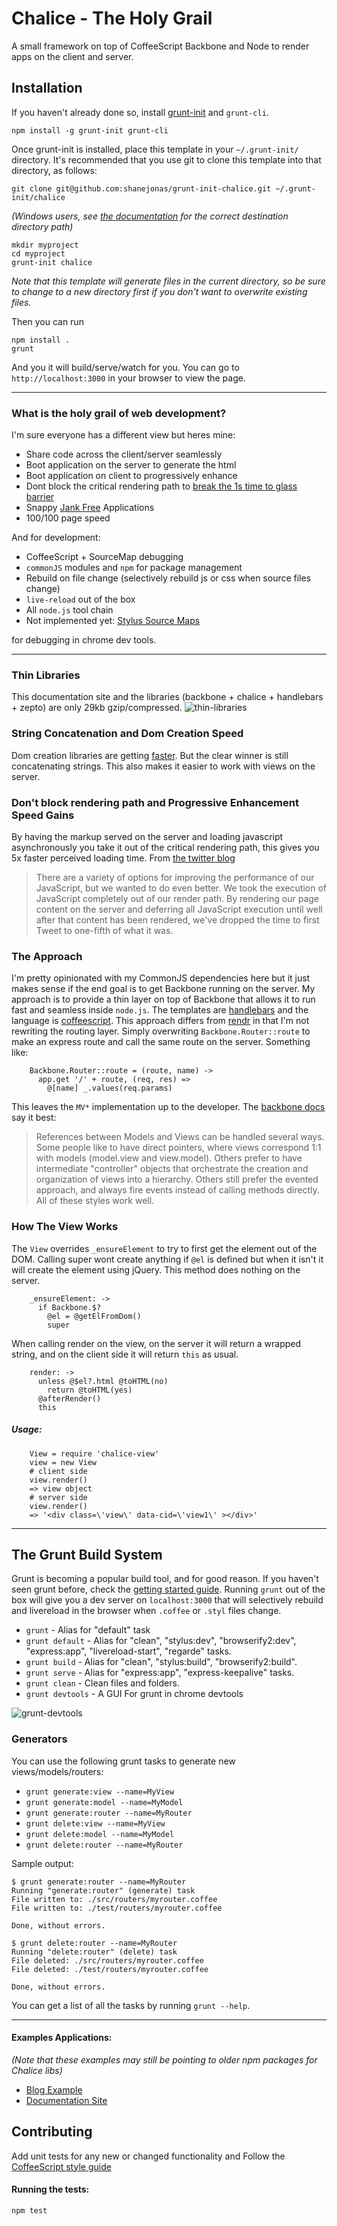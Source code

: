 # Chalice - The Holy Grail

A small framework on top of CoffeeScript Backbone and Node to render
apps on the client and server.

[grunt-init]: http://gruntjs.com/project-scaffolding

## Installation
If you haven't already done so, install [grunt-init][] and `grunt-cli`.

```
npm install -g grunt-init grunt-cli
```

Once grunt-init is installed, place this template in your `~/.grunt-init/` directory. It's recommended that you use git to clone this template into that directory, as follows:

```
git clone git@github.com:shanejonas/grunt-init-chalice.git ~/.grunt-init/chalice
```

_(Windows users, see [the documentation][grunt-init] for the correct destination directory path)_


```
mkdir myproject
cd myproject
grunt-init chalice
```

_Note that this template will generate files in the current directory, so be sure to change to a new directory first if you don't want to overwrite existing files._


Then you can run

```
npm install .
grunt

```

And you it will build/serve/watch for you. You can go to
`http://localhost:3000` in your browser to view the page.

---

### What is the holy grail of web development?
I'm sure everyone has a different view but heres mine:

- Share code across the client/server seamlessly
- Boot application on the server to generate the html
- Boot application on client to progressively enhance
- Dont block the critical rendering path to [break the 1s time to glass barrier](http://www.igvita.com/slides/2013/breaking-1s-mobile-barrier.pdf)
- Snappy [Jank Free](http://www.jankfree.com/) Applications
- 100/100 page speed

And for development:

- CoffeeScript + SourceMap debugging
- `commonJS` modules and  `npm` for package management
- Rebuild on file change (selectively rebuild js or css when source files change)
- `live-reload` out of the box
- All `node.js` tool chain
- Not implemented yet: [Stylus Source Maps](https://github.com/LearnBoost/stylus/pull/886)

for debugging in chrome dev tools.

---

### Thin Libraries
This documentation site and the libraries (backbone + chalice + handlebars + zepto) are only 29kb gzip/compressed.
![thin-libraries](/images/network.png)

### String Concatenation and Dom Creation Speed
Dom creation libraries are getting [faster](http://jsperf.com/dom-creation-libs). But the clear winner is still concatenating strings. This also makes it easier to work with views on the server.


### Don't block rendering path and Progressive Enhancement Speed Gains
By having the markup served on the server and loading javascript asynchronously you take it out of the critical
rendering path, this gives you 5x faster perceived loading time. From [the twitter
blog](http://engineering.twitter.com/2012/05/improving-performance-on-twittercom.html)
> There are a variety of options for improving the performance of our JavaScript, but we wanted to do even better. We took the execution of JavaScript completely out of our render path. By rendering our page content on the server and deferring all JavaScript execution until well after that content has been rendered, we've dropped the time to first Tweet to one-fifth of what it was.

### The Approach
I'm pretty opinionated with my CommonJS dependencies here but it just makes sense
if the end goal is to get Backbone running on the server. My approach is
to provide a thin layer on top of Backbone that allows it to run fast
and seamless inside `node.js`. The templates are [handlebars]() and the
language is [coffeescript](). This approach differs from [rendr]() in
that I'm not rewriting the routing layer. Simply overwriting
`Backbone.Router::route` to make an express route and call the same
route on the server. Something like:

        Backbone.Router::route = (route, name) ->
          app.get '/' + route, (req, res) =>
            @[name] _.values(req.params)

This leaves the `MV*` implementation up to the developer.
The [backbone docs](http://backbonejs.org) say it best:
>References between Models and Views can be handled several ways. Some people like to have direct pointers, where views correspond 1:1 with models (model.view and view.model). Others prefer to have intermediate "controller" objects that orchestrate the creation and organization of views into a hierarchy. Others still prefer the evented approach, and always fire events instead of calling methods directly. All of these styles work well.


### How The View Works
The `View` overrides `_ensureElement` to try to first get the element
out of the DOM.  Calling super wont create anything if `@el` is defined but when
it isn't it will create the element using jQuery. This method does nothing on
the server.

        _ensureElement: ->
          if Backbone.$?
            @el = @getElFromDom()
            super

When calling render on the view, on the server it will return a wrapped
string, and on the client side it will return `this` as usual.

        render: ->
          unless @$el?.html @toHTML(no)
            return @toHTML(yes)
          @afterRender()
          this

##### Usage:

        View = require 'chalice-view'
        view = new View
        # client side
        view.render()
        => view object
        # server side
        view.render()
        => '<div class=\'view\' data-cid=\'view1\' ></div>'


---

## The Grunt Build System
Grunt is becoming a popular build tool, and for good reason. If you
haven't seen grunt before, check the [getting started guide](). Running
`grunt` out of the box will give you a dev server on `localhost:3000`
that will selectively rebuild and livereload in the browser when `.coffee` or
`.styl` files change.

- `grunt` - Alias for "default" task
- `grunt default` - Alias for "clean", "stylus:dev", "browserify2:dev", "express:app", "livereload-start", "regarde" tasks.
- `grunt build` - Alias for "clean", "stylus:build", "browserify2:build".
- `grunt serve` - Alias for "express:app", "express-keepalive" tasks.
- `grunt clean` - Clean files and folders.
- `grunt devtools` - A GUI For grunt in chrome devtools

![grunt-devtools](/images/gruntdevtools.png)

### Generators
You can use the following grunt tasks to generate new views/models/routers:
- `grunt generate:view --name=MyView`
- `grunt generate:model --name=MyModel`
- `grunt generate:router --name=MyRouter`
- `grunt delete:view --name=MyView`
- `grunt delete:model --name=MyModel`
- `grunt delete:router --name=MyRouter`

Sample output:
```
$ grunt generate:router --name=MyRouter
Running "generate:router" (generate) task
File written to: ./src/routers/myrouter.coffee
File written to: ./test/routers/myrouter.coffee

Done, without errors.

$ grunt delete:router --name=MyRouter
Running "delete:router" (delete) task
File deleted: ./src/routers/myrouter.coffee
File deleted: ./test/routers/myrouter.coffee

Done, without errors.
```

You can get a list of all the tasks by running `grunt --help`.

---

#### Examples Applications:

_(Note that these examples may still be pointing to older npm packages for Chalice libs)_

- [Blog Example](https://github.com/shanejonas/chalice-blog)
- [Documentation Site](https://github.com/shanejonas/chalice-docs)


## Contributing

Add unit tests for any new or changed functionality and Follow the
[CoffeeScript style guide](https://github.com/polarmobile/coffeescript-style-guide)

#### Running the tests:

```
npm test
```


